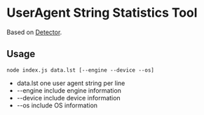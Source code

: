 UserAgent String Statistics Tool
=======================

Based on [Detector](https://github.com/hotoo/detector).

## Usage

```
node index.js data.lst [--engine --device --os]
```

* data.lst   one user agent string per line
* --engine   include engine information
* --device   include device information
* --os       include OS information
